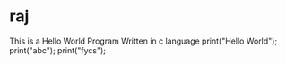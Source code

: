 # raj
This is a Hello World Program Written in c language
print("Hello World");
print("abc");
print("fycs");

